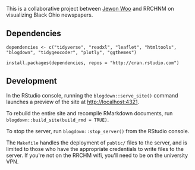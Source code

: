 This is a collaborative project between [Jewon Woo](https://jewonwoo.github.io/jwooprofile/) and RRCHNM on visualizing Black Ohio newspapers.

## Dependencies

```
dependencies <- c("tidyverse", "readxl", "leaflet", "htmltools", "blogdown", "tidygeocoder", "plotly", "ggthemes")

install.packages(dependencies, repos = "http://cran.rstudio.com")
```

## Development

In the RStudio console, running the `blogdown::serve_site()` command launches a preview of the site at <http://localhost:4321>. 

To rebuild the entire site and recompile RMarkdown documents, run `blogdown::build_site(build_rmd = TRUE)`.

To stop the server, run `blogdown::stop_server()` from the RStudio console.

The `Makefile` handles the deployment of `public/` files to the server, and is limited to those who have the appropriate credentials to write files to the server. If you're not on the RRCHM wifi, you'll need to be on the university VPN.
